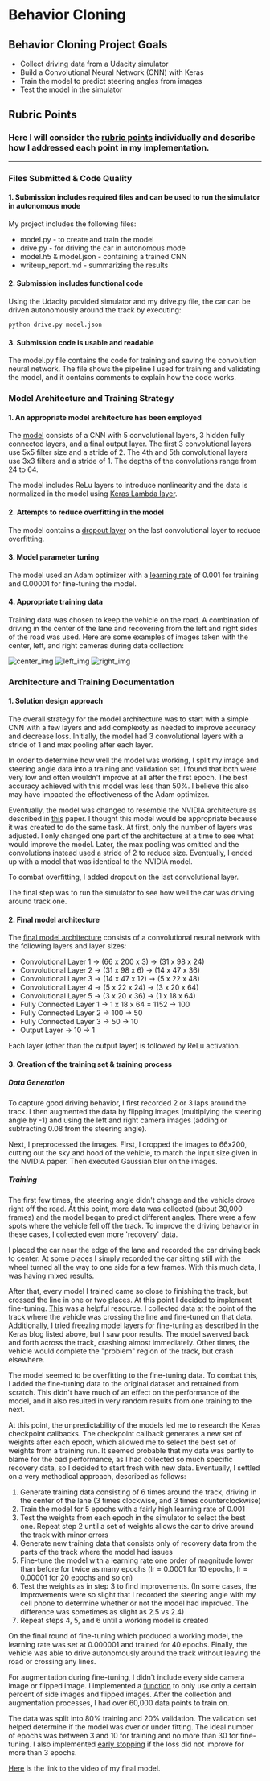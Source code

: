 # Behavior Cloning
## Behavior Cloning Project Goals
* Collect driving data from a Udacity simulator
* Build a Convolutional Neural Network (CNN) with Keras
* Train the model to predict steering angles from images
* Test the model in the simulator

## Rubric Points 
### Here I will consider the [rubric points](https://review.udacity.com/#!/rubrics/432/view) individually and describe how I addressed each point in my implementation. 
----------------------------------------------------------------------------
### Files Submitted & Code Quality
#### 1. Submission includes required files and can be used to run the simulator in autonomous mode

My project includes the following files:
* model.py - to create and train the model
* drive.py - for driving the car in autonomous mode
* model.h5 & model.json - containing a trained CNN
* writeup\_report.md - summarizing the results

#### 2. Submission includes functional code

Using the Udacity provided simulator and my drive.py file, the car can be driven autonomously around the track by executing:

```
python drive.py model.json
```
#### 3. Submission code is usable and readable

The model.py file contains the code for training and saving the convolution neural network. The file shows the pipeline I used for training and validating the model, and it contains comments to explain how the code works.

### Model Architecture and Training Strategy
#### 1. An appropriate model architecture has been employed

The [model](https://github.com/CassLamendola/behavior-cloning/blob/master/model.py#L66-L82) consists of a CNN with 5 convolutional layers, 3 hidden fully connected layers, and a final output layer. The first 3 convolutional layers use 5x5 filter size and a stride of 2. The 4th and 5th convolutional layers use 3x3 filters and a stride of 1. The depths of the convolutions range from 24 to 64.

The model includes ReLu layers to introduce nonlinearity and the data is normalized in the model using [Keras Lambda layer](https://github.com/CassLamendola/behavior-cloning/blob/master/model.py#L258). 

#### 2. Attempts to reduce overfitting in the model

The model contains a [dropout layer](https://github.com/CassLamendola/behavior-cloning/blob/master/model.py#L292) on the last convolutional layer to reduce overfitting.

#### 3. Model parameter tuning

The model used an Adam optimizer with a [learning rate](https://github.com/CassLamendola/behavior-cloning/blob/master/model.py#L94-L99) of 0.001 for training and 0.00001 for fine-tuning the model.

#### 4. Appropriate training data

Training data was chosen to keep the vehicle on the road. A combination of driving in the center of the lane and recovering from the left and right sides of the road was used. Here are some examples of images taken with the center, left, and right cameras during data collection:

![center_img](center_2017_02_07_00_56_04_569.jpg)
![left_img](left_2017_02_07_00_56_04_569.jpg)
![right_img](right_2017_02_07_00_56_04_569.jpg)

### Architecture and Training Documentation
#### 1. Solution design approach

The overall strategy for the model architecture was to start with a simple CNN with a few layers and add complexity as needed to improve accuracy and decrease loss. Initially, the model had 3 convolutional layers with a stride of 1 and max pooling after each layer.

In order to determine how well the model was working, I split my image and steering angle data into a training and validation set. I found that both were very low and often wouldn't improve at all after the first epoch. The best accuracy achieved with this model was less than 50%. I believe this also may have impacted the effectiveness of the Adam optimizer.

Eventually, the model was changed to resemble the NVIDIA architecture as described in [this](https://images.nvidia.com/content/tegra/automotive/images/2016/solutions/pdf/end-to-end-dl-using-px.pdf) paper. I thought this model would be appropriate because it was created to do the same task. At first, only the number of layers was adjusted. I only changed one part of the architecture at a time to see what would improve the model. Later, the max pooling was omitted and the convolutions instead used a stride of 2 to reduce size. Eventually, I ended up with a model that was identical to the NVIDIA model.

To combat overfitting, I added dropout on the last convolutional layer.

The final step was to run the simulator to see how well the car was driving around track one.

#### 2. Final model architecture

The [final model architecture](https://github.com/CassLamendola/behavior-cloning/blob/master/model.py#L255-L310) consists of a convolutional neural network with the following layers and layer sizes:

* Convolutional Layer 1 -> (66 x 200 x 3) -> (31 x 98 x 24)
* Convolutional Layer 2 -> (31 x 98 x 6) -> (14 x 47 x 36)
* Convolutional Layer 3 -> (14 x 47 x 12) -> (5 x 22 x 48)
* Convolutional Layer 4 -> (5 x 22 x 24) -> (3 x 20 x 64)
* Convolutional Layer 5 -> (3 x 20 x 36) -> (1 x 18 x 64)
* Fully Connected Layer 1 -> 1 x 18 x 64 = 1152 -> 100
* Fully Connected Layer 2 -> 100 -> 50
* Fully Connected Layer 3 -> 50 -> 10
* Output Layer -> 10 -> 1

Each layer (other than the output layer) is followed by ReLu activation.

#### 3. Creation of the training set & training process

##### Data Generation

To capture good driving behavior, I first recorded 2 or 3 laps around the track. I then augmented the data by flipping images (multiplying the steering angle by -1) and using the left and right camera images (adding or subtracting 0.08 from the steering angle). 

Next, I preprocessed the images. First, I cropped the images to 66x200, cutting out the sky and hood of the vehicle, to match the input size given in the NVIDIA paper. Then executed Gaussian blur on the images.

##### Training

The first few times, the steering angle didn't change and the vehicle drove right off the road. At this point, more data was collected (about 30,000 frames) and the model began to predict different angles. There were a few spots where the vehicle fell off the track. To improve the driving behavior in these cases, I collected even more 'recovery' data.

I placed the car near the edge of the lane and recorded the car driving back to center. At some places I simply recorded the car sitting still with the wheel turned all the way to one side for a few frames. With this much data, I was having mixed results.

After that, every model I trained came so close to finishing the track, but crossed the line in one or two places. At this point I decided to implement fine-tuning. [This](https://blog.keras.io/building-powerful-image-classification-models-using-very-little-data.html) was a helpful resource. I collected data at the point of the track where the vehicle was crossing the line and fine-tuned on that data. Additionally, I tried freezing model layers for fine-tuning as described in the Keras blog listed above, but I saw poor results. The model swerved back and forth across the track, crashing almost immediately. Other times, the vehicle would complete the "problem" region of the track, but crash elsewhere. 

The model seemed to be overfitting to the fine-tuning data. To combat this, I added the fine-tuning data to the original dataset and retrained from scratch. This didn't have much of an effect on the performance of the model, and it also resulted in very random results from one training to the next. 

At this point, the unpredictability of the models led me to research the Keras checkpoint callbacks. The checkpoint callback generates a new set of weights after each epoch, which allowed me to select the best set of weights from a training run. It seemed probable that my data was partly to blame for the bad performance, as I had collected so much specific recovery data, so I decided to start fresh with new data. Eventually, I settled on a very methodical approach, described as follows:

1. Generate training data consisting of 6 times around the track, driving in the center of the lane (3 times clockwise, and 3 times counterclockwise)
2. Train the model for 5 epochs with a fairly high learning rate of 0.001
3. Test the weights from each epoch in the simulator to select the best one. Repeat step 2 until a set of weights allows the car to drive around the track with minor errors
4. Generate new training data that consists only of recovery data from the parts of the track where the model had issues
5. Fine-tune the model with a learning rate one order of magnitude lower than before for twice as many epochs (lr = 0.0001 for 10 epochs, lr = 0.00001 for 20 epochs and so on)
6. Test the weights as in step 3 to find improvements. (In some cases, the improvements were so slight that I recorded the steering angle with my cell phone to determine whether or not the model had improved. The difference was sometimes as slight as 2.5 vs 2.4)
7. Repeat steps 4, 5, and 6 until a working model is created

On the final round of fine-tuning which produced a working model, the learning rate was set at 0.000001 and trained for 40 epochs. Finally, the vehicle was able to drive autonomously around the track without leaving the road or crossing any lines.

For augmentation during fine-tuning, I didn't include every side camera image or flipped image. I implemented a [function](https://github.com/CassLamendola/behavior-cloning/blob/master/model.py#L248-L249) to only use only a certain percent of side images and flipped images. After the collection and augmentation processes, I had over 60,000 data points to train on.

The data was split into 80% training and 20% validation. The validation set helped determine if the model was over or under fitting. The ideal number of epochs was between 3 and 10 for training and no more than 30 for fine-tuning. I also implemented [early stopping](https://github.com/CassLamendola/behavior-cloning/blob/master/model.py#L64) if the loss did not improve for more than 3 epochs.

[Here](https://vimeo.com/205326783) is the link to the video of my final model.
